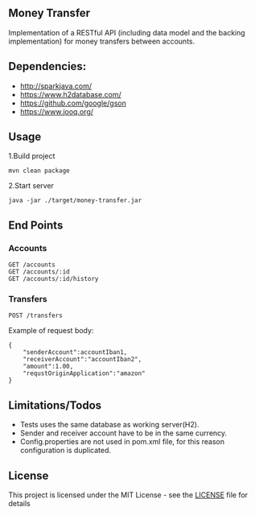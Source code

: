 ## Money Transfer

Implementation of a RESTful API (including data model and the backing implementation) for money transfers between accounts.

## Dependencies:
- http://sparkjava.com/
- https://www.h2database.com/
- https://github.com/google/gson
- https://www.jooq.org/

## Usage
1.Build project

    mvn clean package

2.Start server

    java -jar ./target/money-transfer.jar

## End Points

### Accounts
    GET /accounts
    GET /accounts/:id
    GET /accounts/:id/history

### Transfers
    POST /transfers
    
Example of request body:
    
    {
        "senderAccount":accountIban1,
        "receiverAccount":"accountIban2",
        "amount":1.00,
        "requstOriginApplication":"amazon"
    }

## Limitations/Todos

- Tests uses the same database as working server(H2).
- Sender and receiver account have to be in the same currency.
- Config.properties are not used in pom.xml file, for this reason configuration is duplicated. 

## License

This project is licensed under the MIT License - see the [LICENSE](LICENSE) file for details